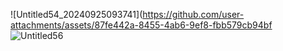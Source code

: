 ![Untitled54_20240925093741](https://github.com/user-attachments/assets/87fe442a-8455-4ab6-9ef8-fbb579cb94bf
![Untitled56](https://github.com/user-attachments/assets/e648cb7d-b87a-4055-a37d-ba4028d7f8bd)
